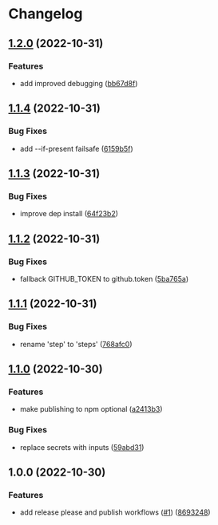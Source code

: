 # Changelog

## [1.2.0](https://github.com/remedyred/release-please-action/compare/v1.1.4...v1.2.0) (2022-10-31)


### Features

* add improved debugging ([bb67d8f](https://github.com/remedyred/release-please-action/commit/bb67d8fb8996fb18326addb5b0aa15c2cc204781))

## [1.1.4](https://github.com/remedyred/release-please-action/compare/v1.1.3...v1.1.4) (2022-10-31)


### Bug Fixes

* add --if-present failsafe ([6159b5f](https://github.com/remedyred/release-please-action/commit/6159b5fed81d630fb1b265239ab20ef0e0b31583))

## [1.1.3](https://github.com/remedyred/release-please-action/compare/v1.1.2...v1.1.3) (2022-10-31)


### Bug Fixes

* improve dep install ([64f23b2](https://github.com/remedyred/release-please-action/commit/64f23b287e6f69d1ce35c53b34c960305c71049a))

## [1.1.2](https://github.com/remedyred/release-please-action/compare/v1.1.1...v1.1.2) (2022-10-31)


### Bug Fixes

* fallback GITHUB_TOKEN to github.token ([5ba765a](https://github.com/remedyred/release-please-action/commit/5ba765a8e594a1f6181b7ef871ac8a70d7860b59))

## [1.1.1](https://github.com/remedyred/release-please-action/compare/v1.1.0...v1.1.1) (2022-10-31)


### Bug Fixes

* rename 'step' to 'steps' ([768afc0](https://github.com/remedyred/release-please-action/commit/768afc0e191ffdd542256bba924ac8d9a15dcbf3))

## [1.1.0](https://github.com/remedyred/release-please-action/compare/v1.0.0...v1.1.0) (2022-10-30)


### Features

* make publishing to npm optional ([a2413b3](https://github.com/remedyred/release-please-action/commit/a2413b36a0f95bfe5773e63ef9358d9d5ead5bab))


### Bug Fixes

* replace secrets with inputs ([59abd31](https://github.com/remedyred/release-please-action/commit/59abd31195a14a34848c6efcea478440b0d008af))

## 1.0.0 (2022-10-30)


### Features

* add release please and publish workflows ([#1](https://github.com/remedyred/release-please-action/issues/1)) ([8693248](https://github.com/remedyred/release-please-action/commit/86932488b7e616bb4b1d76085f7392425ee4ff31))
